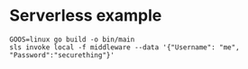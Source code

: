 # Serverless example

```
GOOS=linux go build -o bin/main
sls invoke local -f middleware --data '{"Username": "me", "Password":"securething"}'
```
